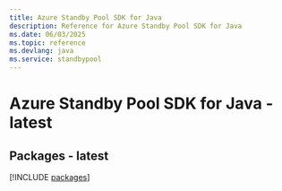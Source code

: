 ```yaml
---
title: Azure Standby Pool SDK for Java
description: Reference for Azure Standby Pool SDK for Java
ms.date: 06/03/2025
ms.topic: reference
ms.devlang: java
ms.service: standbypool
---
```

# Azure Standby Pool SDK for Java - latest
## Packages - latest
[!INCLUDE [packages](standby-pool-index.md)]